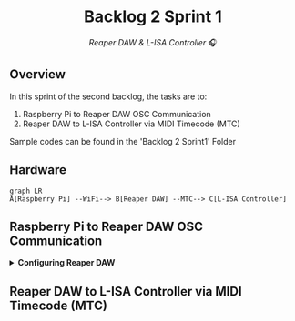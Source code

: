 <h1 align="center">
  Backlog 2 Sprint 1
</h1>

<p align="center">
  <i align="center">Reaper DAW & L-ISA Controller </i>🎧
</p>

## Overview
In this sprint of the second backlog, the tasks are to:
1. Raspberry Pi to Reaper DAW OSC Communication
2. Reaper DAW to L-ISA Controller via MIDI Timecode (MTC)

Sample codes can be found in the 'Backlog 2 Sprint1' Folder

## Hardware
```mermaid
graph LR
A[Raspberry Pi] --WiFi--> B[Reaper DAW] --MTC--> C[L-ISA Controller]
```

## Raspberry Pi to Reaper DAW OSC Communication
<details><summary><b>Configuring Reaper DAW</b></summary>
  
1. Go to <b>Reaper Preferences</b> using the shortcut `Ctrl + P`
  
2. Navigate to **Control/OSC/Web** (Purple Box)
  
3. Click on `Add` to configure a new OSC device.

*Reaper Preference Windows*

4. Configure **new OSC Device** as shown in the picture below.

</details>

## Reaper DAW to L-ISA Controller via MIDI Timecode (MTC)
